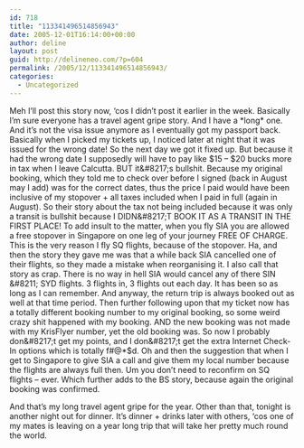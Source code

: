 ```yaml
---
id: 718
title: "113341496514856943"
date: 2005-12-01T16:14:00+00:00
author: deline
layout: post
guid: http://delineneo.com/?p=604
permalink: /2005/12/113341496514856943/
categories:
  - Uncategorized
---
```

Meh I&#8217;ll post this story now, &#8216;cos I didn&#8217;t post it earlier in the week. Basically I&#8217;m sure everyone has a travel agent gripe story. And I have a \*long\* one. And it&#8217;s not the visa issue anymore as I eventually got my passport back. Basically when I picked my tickets up, I noticed later at night that it was issued for the wrong date! So the next day we got it fixed up. But because it had the wrong date I supposedly will have to pay like $15 &#8211; $20 bucks more in tax when I leave Calcutta. BUT it&#8217;s bullshit. Because my original booking, which they told me to check over before I signed (back in August may I add) was for the correct dates, thus the price I paid would have been inclusive of my stopover + all taxes included when I paid in full (again in August). So their story about the tax not being included because it was only a transit is bullshit because I DIDN&#8217;T BOOK IT AS A TRANSIT IN THE FIRST PLACE! To add insult to the matter, when you fly SIA you are allowed a free stopover in Singapore on one leg of your journey FREE OF CHARGE. This is the very reason I fly SQ flights, because of the stopover. Ha, and then the story they gave me was that a while back SIA cancelled one of their flights, so they made a mistake when reorganising it. I also call that story as crap. There is no way in hell SIA would cancel any of there SIN &#8211; SYD flights. 3 flights in, 3 flights out each day. It has been so as long as I can remember. And anyway, the return trip is always booked out as well at that time period. Then further following upon that my ticket now has a totally different booking number to my original booking, so some weird crazy shit happened with my booking. AND the new booking was not made with my KrisFlyer number, yet the old booking was. So now I probably don&#8217;t get my points, and I don&#8217;t get the extra Internet Check-In options which is totally f#@*$d. Oh and then the suggestion that when I get to Singapore to give SIA a call and give them my local number because the flights are always full then. Um you don&#8217;t need to reconfirm on SQ flights &#8211; ever. Which further adds to the BS story, because again the original booking was confirmed.

And that&#8217;s my long travel agent gripe for the year. Other than that, tonight is another night out for dinner. It&#8217;s dinner + drinks later with others, &#8216;cos one of my mates is leaving on a year long trip that will take her pretty much round the world.
